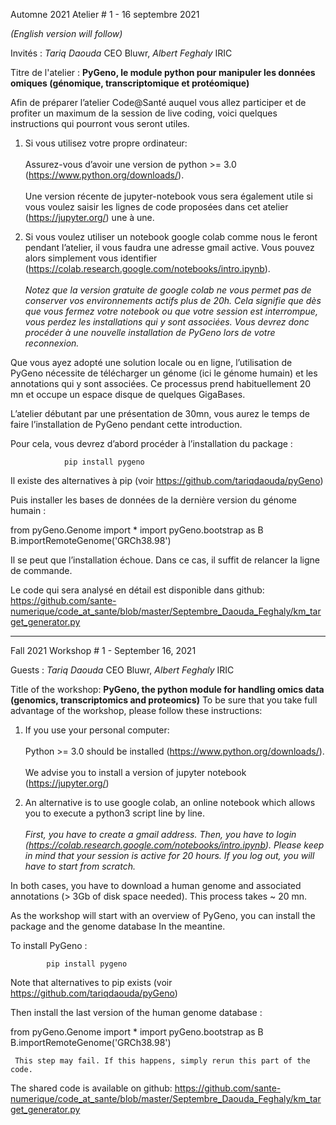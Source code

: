 
Automne 2021
Atelier # 1 - 16 septembre 2021

*(English version will follow)*

Invités : *Tariq Daouda* CEO Bluwr, *Albert Feghaly* IRIC

Titre de l'atelier : **PyGeno, le module python pour manipuler les données omiques (génomique, transcriptomique et protéomique)**
 
Afin de préparer l’atelier Code@Santé auquel vous allez participer et de profiter un maximum de la session de live coding, voici quelques instructions qui pourront vous seront utiles.
 
1. Si vous utilisez votre propre ordinateur: <br/>  
      Assurez-vous d’avoir une version de python >= 3.0 (https://www.python.org/downloads/). <br/>  
      Une version récente de jupyter-notebook vous sera également utile si vous voulez saisir les lignes de code proposées dans cet atelier (https://jupyter.org/) une à une.

2. Si vous voulez utiliser un notebook google colab comme nous le feront pendant l’atelier, il vous faudra une adresse gmail active. Vous pouvez alors simplement vous identifier (https://colab.research.google.com/notebooks/intro.ipynb). <br/>  
      *Notez que la version gratuite de google colab ne vous permet pas de conserver vos environnements actifs plus de 20h. Cela signifie que dès que vous fermez votre notebook ou que votre session est interrompue, vous perdez les installations qui y sont associées. Vous devrez donc procéder à une nouvelle installation de PyGeno lors de votre reconnexion.*
 
Que vous ayez adopté une solution locale ou en ligne, l’utilisation de PyGeno nécessite de télécharger un génome (ici le génome humain) et les annotations qui y sont associées. Ce processus prend habituellement 20 mn et occupe un espace disque de quelques GigaBases.
 
L’atelier débutant par une présentation de 30mn, vous aurez le temps de faire l’installation de PyGeno pendant cette introduction.
 
Pour cela, vous devrez d’abord procéder à l’installation du package :
 
                pip install pygeno
 
Il existe des alternatives à pip (voir https://github.com/tariqdaouda/pyGeno)
 
Puis installer les bases de données de la dernière version du génome humain :
 
from pyGeno.Genome import *
import pyGeno.bootstrap as B
B.importRemoteGenome('GRCh38.98')
 
Il se peut que l’installation échoue. Dans ce cas, il suffit de relancer la ligne de commande.
 
Le code qui sera analysé en détail est disponible dans github: 
https://github.com/sante-numerique/code_at_sante/blob/master/Septembre_Daouda_Feghaly/km_target_generator.py
 
-------------------------------------------------------------------------------

Fall 2021
Workshop # 1 - September 16, 2021

Guests :  *Tariq Daouda* CEO Bluwr, *Albert Feghaly* IRIC

Title of the workshop: **PyGeno, the python module for handling omics data (genomics, transcriptomics and proteomics)**
To be sure that you take full advantage of the workshop, please follow these instructions:

1. If you use your personal computer: <br/>  
   Python >= 3.0 should be installed (https://www.python.org/downloads/). <br/>  
   We advise you to install a version of jupyter notebook (https://jupyter.org/)

2. An alternative is to use google colab, an online notebook which allows you to execute a python3 script line by line. <br/>  
   *First, you have to create a gmail address. Then, you have to login (https://colab.research.google.com/notebooks/intro.ipynb). Please keep in mind that your session is active for 20 hours. If you log out, you will have to start from scratch.*
 
In both cases, you have to download a human genome and associated annotations (> 3Gb of disk space needed). This process takes ~ 20 mn.
 
As the workshop will start with an overview of PyGeno, you can install the package and the genome database In the meantine.
 
To install PyGeno :
 
            pip install pygeno
 
Note that alternatives to pip exists (voir https://github.com/tariqdaouda/pyGeno)
 
Then install the last version of the human genome database :
 
from pyGeno.Genome import *
import pyGeno.bootstrap as B
B.importRemoteGenome('GRCh38.98')
 
     This step may fail. If this happens, simply rerun this part of the code.

The shared code is available on github: 
https://github.com/sante-numerique/code_at_sante/blob/master/Septembre_Daouda_Feghaly/km_target_generator.py
